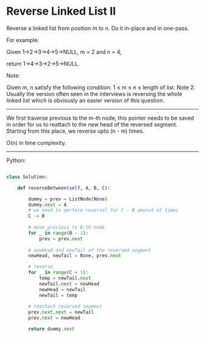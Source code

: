 # Reverse Linked List II

Reverse a linked list from position m to n. Do it in-place and in one-pass.

For example:

Given 1->2->3->4->5->NULL, m = 2 and n = 4,

return 1->4->3->2->5->NULL.


Note:

Given m, n satisfy the following condition:
1 ≤ m ≤ n ≤ length of list. Note 2:
Usually the version often seen in the interviews is reversing the whole linked
list which is obviously an easier version of this question. 

---

We first traverse previous to the m-th node, this pointer needs to be saved in
order for us to reattach to the new head of the reversed segment. Starting from
this place, we reverse upto (n - m) times.

O(n) in time complexity.

---

Python:

```python

class Solution:

    def reverseBetween(self, A, B, C):

        dummy = prev = ListNode(None)
        dummy.next = A
        # we need to perform reversal for C - B amonut of times
        C -= B
        
        # move previous to B-th node
        for _ in range(B - 1):
            prev = prev.next
        
        # newHead and newTail of the reversed segment
        newHead, newTail = None, prev.next

        # reverse
        for _ in range(C + 1):
            temp = newTail.next
            newTail.next = newHead
            newHead = newTail
            newTail = temp
        
        # reattach reversed segment
        prev.next.next = newTail
        prev.next = newHead

        return dummy.next
```

